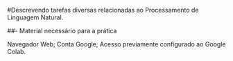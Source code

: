 #Descrevendo tarefas diversas relacionadas ao Processamento
de Linguagem Natural.

##- Material necessário para a prática

Navegador Web;
Conta Google;
Acesso previamente configurado ao Google Colab.
